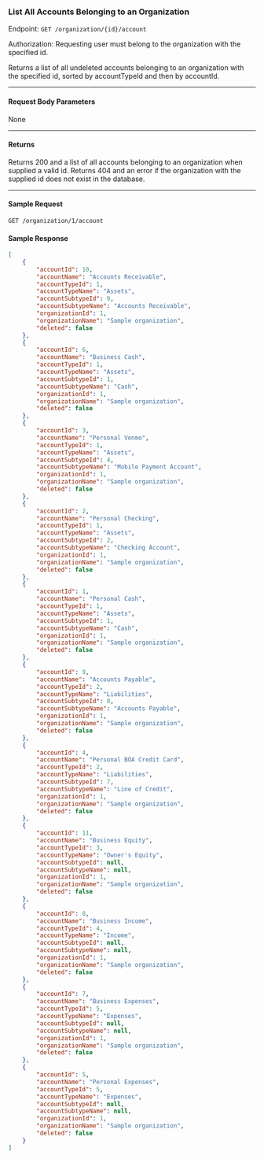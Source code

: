 ### List All Accounts Belonging to an Organization
Endpoint: `GET /organization/{id}/account`

Authorization: Requesting user must belong to the organization with the specified id.

Returns a list of all undeleted accounts belonging to an organization with the specified id, sorted by accountTypeId and then by accountId.
___
#### Request Body Parameters
None
___
#### Returns
Returns 200 and a list of all accounts belonging to an organization when supplied a valid id. Returns 404 and an error if the organization with the supplied id does not exist in the database.
___
#### Sample Request
`GET /organization/1/account`
<br/>

#### Sample Response
```json
[
    {
        "accountId": 10,
        "accountName": "Accounts Receivable",
        "accountTypeId": 1,
        "accountTypeName": "Assets",
        "accountSubtypeId": 9,
        "accountSubtypeName": "Accounts Receivable",
        "organizationId": 1,
        "organizationName": "Sample organization",
        "deleted": false
    },
    {
        "accountId": 6,
        "accountName": "Business Cash",
        "accountTypeId": 1,
        "accountTypeName": "Assets",
        "accountSubtypeId": 1,
        "accountSubtypeName": "Cash",
        "organizationId": 1,
        "organizationName": "Sample organization",
        "deleted": false
    },
    {
        "accountId": 3,
        "accountName": "Personal Venmo",
        "accountTypeId": 1,
        "accountTypeName": "Assets",
        "accountSubtypeId": 4,
        "accountSubtypeName": "Mobile Payment Account",
        "organizationId": 1,
        "organizationName": "Sample organization",
        "deleted": false
    },
    {
        "accountId": 2,
        "accountName": "Personal Checking",
        "accountTypeId": 1,
        "accountTypeName": "Assets",
        "accountSubtypeId": 2,
        "accountSubtypeName": "Checking Account",
        "organizationId": 1,
        "organizationName": "Sample organization",
        "deleted": false
    },
    {
        "accountId": 1,
        "accountName": "Personal Cash",
        "accountTypeId": 1,
        "accountTypeName": "Assets",
        "accountSubtypeId": 1,
        "accountSubtypeName": "Cash",
        "organizationId": 1,
        "organizationName": "Sample organization",
        "deleted": false
    },
    {
        "accountId": 9,
        "accountName": "Accounts Payable",
        "accountTypeId": 2,
        "accountTypeName": "Liabilities",
        "accountSubtypeId": 8,
        "accountSubtypeName": "Accounts Payable",
        "organizationId": 1,
        "organizationName": "Sample organization",
        "deleted": false
    },
    {
        "accountId": 4,
        "accountName": "Personal BOA Credit Card",
        "accountTypeId": 2,
        "accountTypeName": "Liabilities",
        "accountSubtypeId": 7,
        "accountSubtypeName": "Line of Credit",
        "organizationId": 1,
        "organizationName": "Sample organization",
        "deleted": false
    },
    {
        "accountId": 11,
        "accountName": "Business Equity",
        "accountTypeId": 3,
        "accountTypeName": "Owner's Equity",
        "accountSubtypeId": null,
        "accountSubtypeName": null,
        "organizationId": 1,
        "organizationName": "Sample organization",
        "deleted": false
    },
    {
        "accountId": 8,
        "accountName": "Business Income",
        "accountTypeId": 4,
        "accountTypeName": "Income",
        "accountSubtypeId": null,
        "accountSubtypeName": null,
        "organizationId": 1,
        "organizationName": "Sample organization",
        "deleted": false
    },
    {
        "accountId": 7,
        "accountName": "Business Expenses",
        "accountTypeId": 5,
        "accountTypeName": "Expenses",
        "accountSubtypeId": null,
        "accountSubtypeName": null,
        "organizationId": 1,
        "organizationName": "Sample organization",
        "deleted": false
    },
    {
        "accountId": 5,
        "accountName": "Personal Expenses",
        "accountTypeId": 5,
        "accountTypeName": "Expenses",
        "accountSubtypeId": null,
        "accountSubtypeName": null,
        "organizationId": 1,
        "organizationName": "Sample organization",
        "deleted": false
    }
]
```